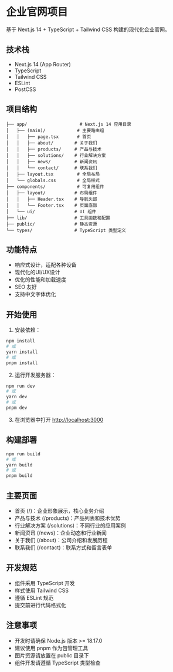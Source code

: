 # 企业官网项目

基于 Next.js 14 + TypeScript + Tailwind CSS 构建的现代化企业官网。

## 技术栈

- Next.js 14 (App Router)
- TypeScript
- Tailwind CSS
- ESLint
- PostCSS

## 项目结构

```
├── app/                    # Next.js 14 应用目录
│   ├── (main)/            # 主要路由组
│   │   ├── page.tsx       # 首页
│   │   ├── about/        # 关于我们
│   │   ├── products/     # 产品与技术
│   │   ├── solutions/    # 行业解决方案
│   │   ├── news/         # 新闻资讯
│   │   └── contact/      # 联系我们
│   ├── layout.tsx         # 全局布局
│   └── globals.css        # 全局样式
├── components/            # 可复用组件
│   ├── layout/           # 布局组件
│   │   ├── Header.tsx    # 导航头部
│   │   └── Footer.tsx    # 页面底部
│   └── ui/               # UI 组件
├── lib/                  # 工具函数和配置
├── public/               # 静态资源
└── types/                # TypeScript 类型定义
```

## 功能特点

- 响应式设计，适配各种设备
- 现代化的UI/UX设计
- 优化的性能和加载速度
- SEO 友好
- 支持中文字体优化

## 开始使用

1. 安装依赖：

```bash
npm install
# 或
yarn install
# 或
pnpm install
```

2. 运行开发服务器：

```bash
npm run dev
# 或
yarn dev
# 或
pnpm dev
```

3. 在浏览器中打开 [http://localhost:3000](http://localhost:3000)

## 构建部署

```bash
npm run build
# 或
yarn build
# 或
pnpm build
```

## 主要页面

- 首页 (/)：企业形象展示，核心业务介绍
- 产品与技术 (/products)：产品列表和技术优势
- 行业解决方案 (/solutions)：不同行业的应用案例
- 新闻资讯 (/news)：企业动态和行业新闻
- 关于我们 (/about)：公司介绍和发展历程
- 联系我们 (/contact)：联系方式和留言表单

## 开发规范

- 组件采用 TypeScript 开发
- 样式使用 Tailwind CSS
- 遵循 ESLint 规范
- 提交前进行代码格式化

## 注意事项

- 开发时请确保 Node.js 版本 >= 18.17.0
- 建议使用 pnpm 作为包管理工具
- 图片资源请放置在 public 目录下
- 组件开发请遵循 TypeScript 类型检查
